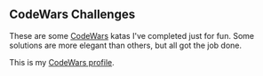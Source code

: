 ## CodeWars Challenges

These are some [CodeWars](https://www.codewars.com/about) katas I've completed just for fun. Some solutions are more elegant than others, but all got the job done.

This is my [CodeWars profile](https://www.codewars.com/users/Nachichuri/stats).
